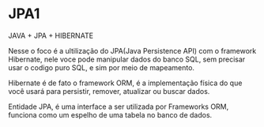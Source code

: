 # JPA1
JAVA + JPA + HIBERNATE

Nesse o foco é a ultilização do JPA(Java Persistence API) com o framework Hibernate, nele voce pode manipular dados do banco SQL, sem precisar usar o codigo puro SQL, e sim por meio de mapeamento.

Hibernate é de fato o framework ORM, é a implementação física do que você usará para persistir, remover, atualizar ou buscar dados.

Entidade JPA, é uma interface a ser utilizada por Frameworks ORM, funciona como um espelho de uma tabela no banco de dados.
